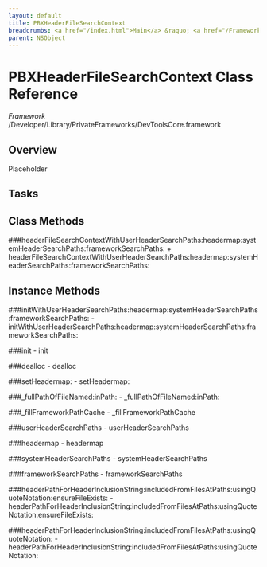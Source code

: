 ```yaml
---
layout: default
title: PBXHeaderFileSearchContext
breadcrumbs: <a href="/index.html">Main</a> &raquo; <a href="/Frameworks.html">Framework</a> &raquo; <a href="/Frameworks/DevToolsCore.html">DevToolsCore</a> &raquo; PBXHeaderFileSearchContext
parent: NSObject 
---
```

# PBXHeaderFileSearchContext Class Reference

*Framework* /Developer/Library/PrivateFrameworks/DevToolsCore.framework

## Overview

Placeholder

## Tasks

## Class Methods

<a name="+headerFileSearchContextWithUserHeaderSearchPaths:headermap:systemHeaderSearchPaths:frameworkSearchPaths:"></a>
###headerFileSearchContextWithUserHeaderSearchPaths:headermap:systemHeaderSearchPaths:frameworkSearchPaths:
    + headerFileSearchContextWithUserHeaderSearchPaths:headermap:systemHeaderSearchPaths:frameworkSearchPaths:

## Instance Methods

<a name="-initWithUserHeaderSearchPaths:headermap:systemHeaderSearchPaths:frameworkSearchPaths:"></a>
###initWithUserHeaderSearchPaths:headermap:systemHeaderSearchPaths:frameworkSearchPaths:
    - initWithUserHeaderSearchPaths:headermap:systemHeaderSearchPaths:frameworkSearchPaths:

<a name="-init"></a>
###init
    - init

<a name="-dealloc"></a>
###dealloc
    - dealloc

<a name="-setHeadermap:"></a>
###setHeadermap:
    - setHeadermap:

<a name="-_fullPathOfFileNamed:inPath:"></a>
###_fullPathOfFileNamed:inPath:
    - _fullPathOfFileNamed:inPath:

<a name="-_fillFrameworkPathCache"></a>
###_fillFrameworkPathCache
    - _fillFrameworkPathCache

<a name="-userHeaderSearchPaths"></a>
###userHeaderSearchPaths
    - userHeaderSearchPaths

<a name="-headermap"></a>
###headermap
    - headermap

<a name="-systemHeaderSearchPaths"></a>
###systemHeaderSearchPaths
    - systemHeaderSearchPaths

<a name="-frameworkSearchPaths"></a>
###frameworkSearchPaths
    - frameworkSearchPaths

<a name="-headerPathForHeaderInclusionString:includedFromFilesAtPaths:usingQuoteNotation:ensureFileExists:"></a>
###headerPathForHeaderInclusionString:includedFromFilesAtPaths:usingQuoteNotation:ensureFileExists:
    - headerPathForHeaderInclusionString:includedFromFilesAtPaths:usingQuoteNotation:ensureFileExists:

<a name="-headerPathForHeaderInclusionString:includedFromFilesAtPaths:usingQuoteNotation:"></a>
###headerPathForHeaderInclusionString:includedFromFilesAtPaths:usingQuoteNotation:
    - headerPathForHeaderInclusionString:includedFromFilesAtPaths:usingQuoteNotation:

